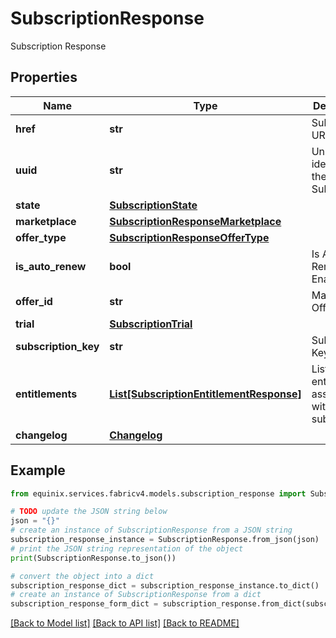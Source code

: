 # SubscriptionResponse

Subscription Response

## Properties

Name | Type | Description | Notes
------------ | ------------- | ------------- | -------------
**href** | **str** | Subscription URL | [optional] 
**uuid** | **str** | Unique identifier of the Subscription | [optional] 
**state** | [**SubscriptionState**](SubscriptionState.md) |  | 
**marketplace** | [**SubscriptionResponseMarketplace**](SubscriptionResponseMarketplace.md) |  | 
**offer_type** | [**SubscriptionResponseOfferType**](SubscriptionResponseOfferType.md) |  | [optional] 
**is_auto_renew** | **bool** | Is Auto Renewal Enabled | [optional] 
**offer_id** | **str** | Marketplace Offer Id | [optional] 
**trial** | [**SubscriptionTrial**](SubscriptionTrial.md) |  | [optional] 
**subscription_key** | **str** | Subscription Key | [optional] 
**entitlements** | [**List[SubscriptionEntitlementResponse]**](SubscriptionEntitlementResponse.md) | List of entitlements associated with the subscription | 
**changelog** | [**Changelog**](Changelog.md) |  | [optional] 

## Example

```python
from equinix.services.fabricv4.models.subscription_response import SubscriptionResponse

# TODO update the JSON string below
json = "{}"
# create an instance of SubscriptionResponse from a JSON string
subscription_response_instance = SubscriptionResponse.from_json(json)
# print the JSON string representation of the object
print(SubscriptionResponse.to_json())

# convert the object into a dict
subscription_response_dict = subscription_response_instance.to_dict()
# create an instance of SubscriptionResponse from a dict
subscription_response_form_dict = subscription_response.from_dict(subscription_response_dict)
```
[[Back to Model list]](../README.md#documentation-for-models) [[Back to API list]](../README.md#documentation-for-api-endpoints) [[Back to README]](../README.md)


